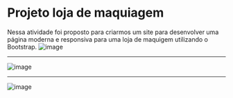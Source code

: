 # Projeto loja de maquiagem
Nessa atividade foi proposto para criarmos um site para desenvolver uma página moderna e responsiva para uma loja de maquigem utilizando o Bootstrap.
![image](https://github.com/user-attachments/assets/26769f49-a929-467b-8454-27046fd0bacb)
_________________________________________________________________________________________

![image](https://github.com/user-attachments/assets/a467397c-23dc-4735-a16d-21c75df38eb0)
__________________________________________________________________________________________

![image](https://github.com/user-attachments/assets/4a17a609-072d-4c1c-92d0-579ae96f93d7)

